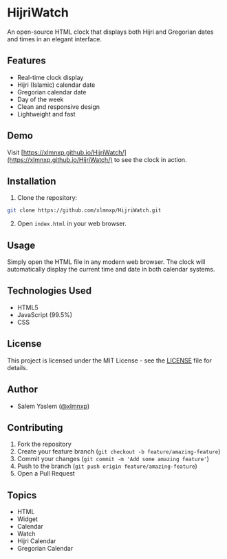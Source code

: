 # HijriWatch

An open-source HTML clock that displays both Hijri and Gregorian dates and times in an elegant interface.

## Features

- Real-time clock display
- Hijri (Islamic) calendar date
- Gregorian calendar date
- Day of the week
- Clean and responsive design
- Lightweight and fast

## Demo

Visit [https://xlmnxp.github.io/HijriWatch/](https://xlmnxp.github.io/HijriWatch/) to see the clock in action.

## Installation

1. Clone the repository:
```bash
git clone https://github.com/xlmnxp/HijriWatch.git
```

2. Open `index.html` in your web browser.

## Usage

Simply open the HTML file in any modern web browser. The clock will automatically display the current time and date in both calendar systems.

## Technologies Used

- HTML5
- JavaScript (99.5%)
- CSS

## License

This project is licensed under the MIT License - see the [LICENSE](LICENSE) file for details.

## Author

- Salem Yaslem ([@xlmnxp](https://github.com/xlmnxp))

## Contributing

1. Fork the repository
2. Create your feature branch (`git checkout -b feature/amazing-feature`)
3. Commit your changes (`git commit -m 'Add some amazing feature'`)
4. Push to the branch (`git push origin feature/amazing-feature`)
5. Open a Pull Request

## Topics

- HTML
- Widget
- Calendar
- Watch
- Hijri Calendar
- Gregorian Calendar